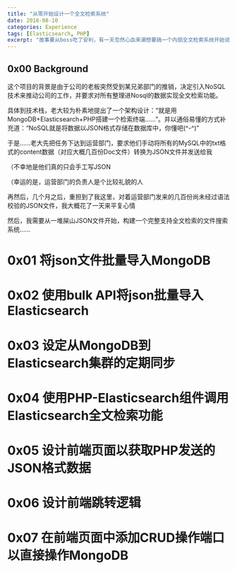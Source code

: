 ```yaml
---
title: "从零开始设计一个全文检索系统"
date: 2018-08-10
categories: Experience
tags: [Elasticsearch, PHP]
excerpt: "故事要从boss吃了安利，有一天忽然心血来潮想要搞一个内部全文检索系统开始说起..."
---
```




## 0x00 Background

这个项目的背景是由于公司的老板突然受到某兄弟部门的推销，决定引入NoSQL技术来推动公司的工作，并要求对所有整理进Nosql的数据实现全文检索功能。

具体到技术栈，老大较为朴素地提出了一个架构设计：“就是用MongoDB+Elasticsearch+PHP搭建一个检索终端……”。并以通俗易懂的方式补充道：“NoSQL就是将数据以JSON格式存储在数据库中，你懂吧(^-^)”

于是……老大先把任务下达到运营部门，要求他们手动将所有的MySQL中的txt格式的content数据（对应大概几百份Doc文件）转换为JSON文件并发送给我

（不幸地是他们真的只会手工写JSON

（幸运的是，运营部门的负责人是个比较礼貌的人

再然后，几个月之后，重担到了我这里，对着运营部门发来的几百份尚未经过语法校验的JSON文件，我大概花了一天来平复心情

然后，我需要从一堆屎山JSON文件开始，构建一个完整支持全文检索的文件搜索系统……

# 0x01 将json文件批量导入MongoDB

# 0x02 使用bulk API将json批量导入Elasticsearch

# 0x03 设定从MongoDB到Elasticsearch集群的定期同步

# 0x04 使用PHP-Elasticsearch组件调用Elasticsearch全文检索功能

# 0x05 设计前端页面以获取PHP发送的JSON格式数据

# 0x06 设计前端跳转逻辑

# 0x07 在前端页面中添加CRUD操作端口以直接操作MongoDB
